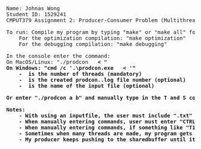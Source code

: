 <pre>
Name: Johnas Wong
Student ID: 1529241
CMPUT379 Assignment 2: Producer-Consumer Problem (Multithreading)

To run: Compile my program by typing "make" or "make all" for the default compilation.
    For the optimization compilation: "make optimization"
    For the debugging compilation: "make debugging"

In the console enter the command:
On MacOS/Linux: "./prodcon <a> <b> < <inputFileName.txt>"
On Windows: "cmd /c '.\prodcon.exe <a> <b> < <inputFileName.txt>'"
    - <a> is the number of threads (mandatory)
    - <b> is the created prodcon.<b>.log file number (optional)
    - <inputFileName.txt> is the name of the input file (optional)

Or enter "./prodcon a b" and manually type in the T<n> and S<n> commands without an input file. Enter "CTRL+D" to terminate the program on MacOS/Linux, currently umable to terminate program and create log file on Windows.

Notes:
    - With using an inputfile, the user must include ".txt" at the end
    - When manually entering commands, user must enter "CTRL+D" twice for program to recognize end of file. Could not find reason as to why this behaviour occurs
    - When manually entering commands, if something like "T1 T2 T3 S4 T5" followed by a space or enter line or anything, followed by "CTRL+D" program will crash
    - Sometimes when many threads are made, my program gets caught in an infinite loop. Again I'm not sure why, when the consumer threads are waiting they constantly check if number of T<n> commands remaining is > 0, if it isn't it should exit.
    - My producer keeps pushing to the sharedbuffer until it's full at the start; it doesn't push one item then waits. It fills up the buffer then waits when the buffer is filled.
</pre>
